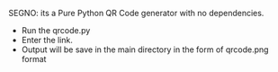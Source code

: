 SEGNO:
its a Pure Python QR Code generator with no dependencies.

* Run the qrcode.py
* Enter the link.
* Output will be save in the main directory in the form of qrcode.png format
